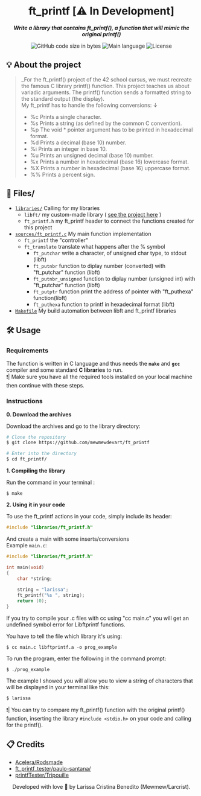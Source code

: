 <h1 align="center">
 ft_printf [⚠️ In Development]
</h1>

<p align="center">
	<b><i>Write a library that contains ft_printf(), a function that will mimic the original printf()</i></b><br>
</p>

<p align="center">
	<img alt="GitHub code size in bytes" src="https://img.shields.io/github/languages/code-size/mewmewdevart/ft_printf?color=6272a4" />
	<img alt="Main language" src="https://img.shields.io/github/languages/top/mewmewdevart/ft_printf?color=6272a4"/>
	<img alt="License" src="https://img.shields.io/github/license/mewmewdevart/ft_printf?color=6272a4"/>
</p>

## 💡 About the project

> _For the ft_printf() project of the 42 school cursus, we must recreate the famous C library printf() function. This project teaches us about variadic arguments. The printf() function sends a formatted string to the standard output (the display). <br> My ft_printf has to handle the following conversions: ↓ 
> - %c Prints a single character.
> - %s Prints a string (as defined by the common C convention).
> - %p The void * pointer argument has to be printed in hexadecimal format.
> - %d Prints a decimal (base 10) number.
> - %i Prints an integer in base 10.
> - %u Prints an unsigned decimal (base 10) number.
> - %x Prints a number in hexadecimal (base 16) lowercase format.
> - %X Prints a number in hexadecimal (base 16) uppercase format.
> - %% Prints a percent sign.

## 📁 Files/
* [`libraries/`](libraries) 
	Calling for my libraries <br>
	- ```libft/``` my custom-made library ( [see the project here](https://github.com/mewmewdevart/libft) )
	- ```ft_printf.h``` my ft_printf header to connect the functions created for this project
* [`sources/`](sources)[`ft_printf.c`](sources/ft_printf.c)  My main function implementation
	- ```ft_printf``` the "controller" 
	- ```ft_translate``` translate what happens after the % symbol
		- ```ft_putchar``` write a character, of unsigned char type, to stdout (libft) <br>
		- ```ft_putnbr``` function to diplay number (converted) with "ft_putchar" function  (libft)
		- ```ft_putnbr_unsigned``` function to diplay number (unsigned int) with "ft_putchar" function  (libft)
		- ```ft_putptr``` function  print the address of pointer with "ft_puthexa" function(libft)
		- ```ft_puthexa``` function to printf in hexadecimal format (libft)
* [`Makefile`](Makefile) My build automation between libft and ft_printf libraries

## 🛠️ Usage

### Requirements

The function is written in C language and thus needs the **`make`** and **`gcc`** compiler and some standard **C libraries** to run. <br>
❗️| Make sure you have all the required tools installed on your local machine then continue with these steps.

### Instructions

**0. Download the archives**

Download the archives and go to the library directory:

```bash
# Clone the repository
$ git clone https://github.com/mewmewdevart/ft_printf

# Enter into the directory
$ cd ft_printf/
```

**1. Compiling the library**

Run the command in your terminal :

```shell
$ make
```

**2. Using it in your code**

To use the ft_printf actions in your code, simply include its header:

```c
#include "libraries/ft_printf.h"
```
And create a main with some inserts/conversions <br>
Example ``main.c``:
```c  
#include "libraries/ft_printf.h"

int	main(void)
{
	char *string;
	
	string = "larissa";
	ft_printf("%s ", string);
	return (0);
}
```
If you try to compile your .c files with cc using "cc main.c" you will get an undefined symbol error for Libftprintf functions.

You have to tell the file which library it's using:
```shell
$ cc main.c libftprintf.a -o prog_example
```
To run the program, enter the following in the command prompt:

```shell
$ ./prog_example
```
The example I showed you will allow you to view a string of characters that will be displayed in your terminal like this:
```shell
$ larissa
```
❗️| You can try to compare my ft_printf() function with the original printf() function, inserting the library ```#include <stdio.h>``` on your code and calling for the printf().

## 📋 Credits

* [Acelera/Rodsmade](https://github.com/rodsmade/Projets_42_SP/)
* [ft_printf_tester/paulo-santana/](https://github.com/paulo-santana/ft_printf_tester)
* [printfTester/Tripouille](https://github.com/Tripouille/printfTester)

<p align="center"> Developed with love 💜 by Larissa Cristina Benedito (Mewmew/Larcrist). </p>
